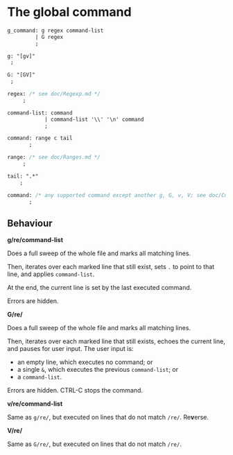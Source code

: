 The global command
==================

```yacc
g_command: g regex command-list
         | G regex
         ;

g: "[gv]"
 ;

G: "[GV]"
 ;

regex: /* see doc/Regexp.md */
     ;

command-list: command
            | command-list '\\' '\n' command
            ;

command: range c tail
       ;

range: /* see doc/Ranges.md */
     ;

tail: ".*"
    ;

command: /* any supported command except another g, G, v, V; see doc/Commands.md */
       ;
```

Behaviour
---------

**g/re/command-list**

Does a full sweep of the whole file and marks all matching lines.

Then, iterates over each marked line that still exist, sets `.` to point to that line, and applies `command-list`.

At the end, the current line is set by the last executed command.

Errors are hidden.

**G/re/**

Does a full sweep of the whole file and marks all matching lines.

Then, iterates over each marked line that still exists, echoes the current line, and pauses for user input. The user input is:

+ an empty line, which executes no command; or
+ a single `&`, which executes the previous `command-list`; or
+ a `command-list`.

Errors are hidden. CTRL-C stops the command.

**v/re/command-list**

Same as `g/re/`, but executed on lines that do not match `/re/`. Re**v**erse.

**V/re/**

Same as `G/re/`, but executed on lines that do not match `/re/`.
